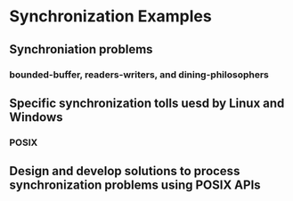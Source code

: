 # Synchronization Examples
## Synchroniation problems
### bounded-buffer, readers-writers, and dining-philosophers
## Specific synchronization tolls uesd by Linux and Windows
### POSIX
## Design and develop solutions to process synchronization problems using POSIX APIs